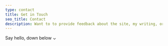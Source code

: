```yaml
---
type: contact
title: Get in Touch
seo_title: Contact
description: Want to to provide feedback about the site, my writing, or got something on your mind?
---
```


Say hello, down below &#8964;
